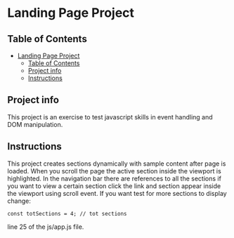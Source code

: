 # Landing Page Project

## Table of Contents

- [Landing Page Project](#landing-page-project)
  - [Table of Contents](#table-of-contents)
  - [Project info](#project-info)
  - [Instructions](#instructions)

## Project info
This project is an exercise to test javascript skills in event handling and DOM manipulation. 

## Instructions
This project creates sections dynamically with sample content after page is loaded. 
When you scroll the page the active section inside the viewport is highlighted. 
In the navigation bar there are references to all the sections if you want to view a certain section click the link
and section appear inside the viewport using scroll event.
If you want test for more sections to display change:

```
const totSections = 4; // tot sections
```

line 25 of the js/app.js file.